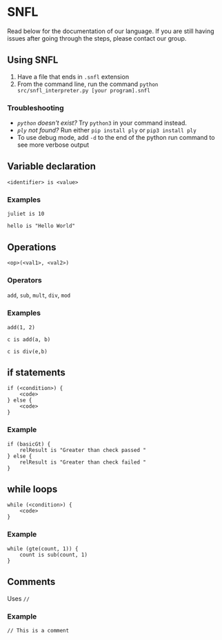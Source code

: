 # SNFL
Read below for the documentation of our language. If you are still having issues after going through the steps, please contact our group.
## Using SNFL
1. Have a file that ends in `.snfl` extension
2. From the command line, run the command `python src/snfl_interpreter.py [your program].snfl`

### Troubleshooting
* *`python` doesn't exist?* Try `python3` in your command instead.
* *`ply` not found?* Run either `pip install ply` or `pip3 install ply`
* To use debug mode, add `-d` to the end of the python run command to see more verbose output

## Variable declaration
`<identifier> is <value>`
### Examples
`juliet is 10`

`hello is "Hello World"`
## Operations
`<op>(<val1>, <val2>)`

### Operators
`add`, `sub`, `mult`, `div`, `mod`

### Examples
`add(1, 2)`

`c is add(a, b)`

`c is div(e,b)`

## if statements
```
if (<condition>) {
    <code>
} else {
    <code>
}
```
### Example
```
if (basicGt) {
    relResult is "Greater than check passed " 
} else {
    relResult is "Greater than check failed " 
}
```

## while loops
```
while (<condition>) {
    <code>
}
```
### Example
```
while (gte(count, 1)) {
    count is sub(count, 1)
}
```

## Comments
Uses `//`
### Example
`// This is a comment`
